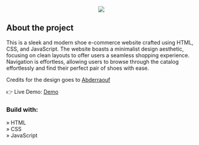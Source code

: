 <div align='center'><img src='https://eu-central.storage.cloudconvert.com/tasks/ba367a6b-f3e7-44d8-b275-15989139464c/1-removebg-preview.png?X-Amz-Algorithm=AWS4-HMAC-SHA256&X-Amz-Content-Sha256=UNSIGNED-PAYLOAD&X-Amz-Credential=cloudconvert-production%2F20240427%2Ffra%2Fs3%2Faws4_request&X-Amz-Date=20240427T221637Z&X-Amz-Expires=86400&X-Amz-Signature=c4b136fbecbf34d25644173395a11f47a8c2d7cdee0bf705387c90fa7d231664&X-Amz-SignedHeaders=host&response-content-disposition=inline%3B%20filename%3D%221-removebg-preview.png%22&response-content-type=image%2Fpng&x-id=GetObject'/></div>

<h2>About the project</h2>

<p>This is a sleek and modern shoe e-commerce website crafted using HTML, CSS, and JavaScript. The website boasts a minimalist design aesthetic, focusing on clean layouts to offer users a seamless shopping experience. Navigation is effortless, allowing users to browse through the catalog effortlessly and find their perfect pair of shoes with ease.</p>


<p>Credits for the design goes to <a href='https://github.com/Abderraouf-Rahmani'>Abderraouf</a></p>

👉 Live Demo: <a href='https://aayushd10.github.io/ShoeDog-Ecommerce/'>Demo</a>

<h3>Build with:</h3>

» HTML<br>
» CSS <br>
» JavaScript
